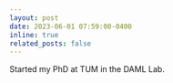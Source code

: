 ```yaml
---
layout: post
date: 2023-06-01 07:59:00-0400
inline: true
related_posts: false
---
```


Started my PhD at TUM in the DAML Lab.
